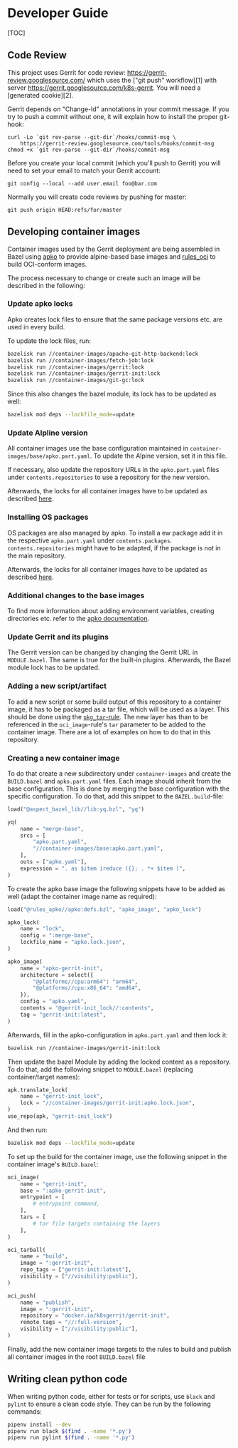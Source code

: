 # Developer Guide

[TOC]

## Code Review

This project uses Gerrit for code review:
https://gerrit-review.googlesource.com/
which uses the ["git push" workflow][1] with server
https://gerrit.googlesource.com/k8s-gerrit. You will need a
[generated cookie][2].

Gerrit depends on "Change-Id" annotations in your commit message.
If you try to push a commit without one, it will explain how to
install the proper git-hook:

```
curl -Lo `git rev-parse --git-dir`/hooks/commit-msg \
    https://gerrit-review.googlesource.com/tools/hooks/commit-msg
chmod +x `git rev-parse --git-dir`/hooks/commit-msg
```

Before you create your local commit (which you'll push to Gerrit)
you will need to set your email to match your Gerrit account:

```
git config --local --add user.email foo@bar.com
```

Normally you will create code reviews by pushing for master:

```
git push origin HEAD:refs/for/master
```

## Developing container images

Container images used by the Gerrit deployment are being assembled in Bazel using
[apko](https://github.com/chainguard-dev/apko) to provide alpine-based base images
and [rules_oci](https://github.com/bazel-contrib/rules_oci) to build OCI-conform
images.

The process necessary to change or create such an image will be described in the
following:

### Update apko locks

Apko creates lock files to ensure that the same package versions etc. are used
in every build.

To update the lock files, run:

```sh
bazelisk run //container-images/apache-git-http-backend:lock
bazelisk run //container-images/fetch-job:lock
bazelisk run //container-images/gerrit:lock
bazelisk run //container-images/gerrit-init:lock
bazelisk run //container-images/git-gc:lock
```

Since this also changes the bazel module, its lock has to be updated as well:

```sh
bazelisk mod deps --lockfile_mode=update
```

### Update Alpline version

All container images use the base configuration maintained in
`container-images/base/apko.part.yaml`. To update the Alpine version, set it
in this file.

If necessary, also update the repository URLs in the `apko.part.yaml` files under
`contents.repositories` to use a repository for the new version.

Afterwards, the locks for all container images have to be updated as described
[here](#update-apko-locks).

### Installing OS packages

OS packages are also managed by apko. To install a ew package add it in the
respective `apko.part.yaml` under `contents.packages`. `contents.repositories`
might have to be adapted, if the package is not in the main repository.

Afterwards, the locks for all container images have to be updated as described
[here](#update-apko-locks).

### Additional changes to the base images

To find more information about adding environment variables, creating directories
etc. refer to the [apko documentation](https://github.com/chainguard-dev/apko/blob/main/docs/apko_file.md).

### Update Gerrit and its plugins

The Gerrit version can be changed by changing the Gerrit URL in `MODULE.bazel`.
The same is true for the built-in plugins. Afterwards, the Bazel module lock
has to be updated.

### Adding a new script/artifact

To add a new script or some build output of this repository to a container image,
it has to be packaged as a tar file, which will be used as a layer. This should
be done using the [`pkg_tar`-rule](https://github.com/bazelbuild/rules_pkg/blob/main/docs/1.0.1/reference.md#pkg_tar).
The new layer has than to be referenced in the `oci_image`-rule's `tar` parameter
to be added to the container image.
There are a lot of examples on how to do that in this repository.

### Creating a new container image

To do that create a new subdirectory under `container-images` and create the
`BUILD.bazel` and `apko.part.yaml` files. Each image should inherit from the
base configuration. This is done by merging the base configuration with the
specific configuration. To do that, add this snippet to the `BAZEL.build`-file:

```python
load("@aspect_bazel_lib//lib:yq.bzl", "yq")

yq(
    name = "merge-base",
    srcs = [
        "apko.part.yaml",
        "//container-images/base:apko.part.yaml",
    ],
    outs = ["apko.yaml"],
    expression = ". as $item ireduce ({}; . *+ $item )",
)
```

To create the apko base image the following snippets have to be added as well
(adapt the container image name as required):

```python
load("@rules_apko//apko:defs.bzl", "apko_image", "apko_lock")

apko_lock(
    name = "lock",
    config = ":merge-base",
    lockfile_name = "apko.lock.json",
)

apko_image(
    name = "apko-gerrit-init",
    architecture = select({
        "@platforms//cpu:arm64": "arm64",
        "@platforms//cpu:x86_64": "amd64",
    }),
    config = "apko.yaml",
    contents = "@gerrit-init_lock//:contents",
    tag = "gerrit-init:latest",
)
```

Afterwards, fill in the apko-configuration in `apko.part.yaml` and then lock it:

```sh
bazelisk run //container-images/gerrit-init:lock
```

Then update the bazel Module by adding the locked content as a repository. To do
that, add the following snippet to `MODULE.bazel` (replacing container/target
names):

```python
apk.translate_lock(
    name = "gerrit-init_lock",
    lock = "//container-images/gerrit-init:apko.lock.json",
)
use_repo(apk, "gerrit-init_lock")
```

And then run:

```sh
bazelisk mod deps --lockfile_mode=update
```

To set up the build for the container image, use the following snippet in the
container image's `BUILD.bazel`:

```python
oci_image(
    name = "gerrit-init",
    base = ":apko-gerrit-init",
    entrypoint = [
        # entrypoint command,
    ],
    tars = [
        # tar file targets containing the layers
    ],
)

oci_tarball(
    name = "build",
    image = ":gerrit-init",
    repo_tags = ["gerrit-init:latest"],
    visibility = ["//visibility:public"],
)

oci_push(
    name = "publish",
    image = ":gerrit-init",
    repository = "docker.io/k8sgerrit/gerrit-init",
    remote_tags = "//:full-version",
    visibility = ["//visibility:public"],
)
```

Finally, add the new container image targets to the rules to build and
publish all container images in the root `BUILD.bazel` file

## Writing clean python code

When writing python code, either for tests or for scripts, use `black` and `pylint`
to ensure a clean code style. They can be run by the following commands:

```sh
pipenv install --dev
pipenv run black $(find . -name '*.py')
pipenv run pylint $(find . -name '*.py')
```
